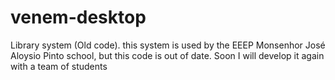# venem-desktop
Library system (Old code).  this system is used by the EEEP Monsenhor José Aloysio Pinto school, but this code is out of date. Soon I will develop it again with a team of students
